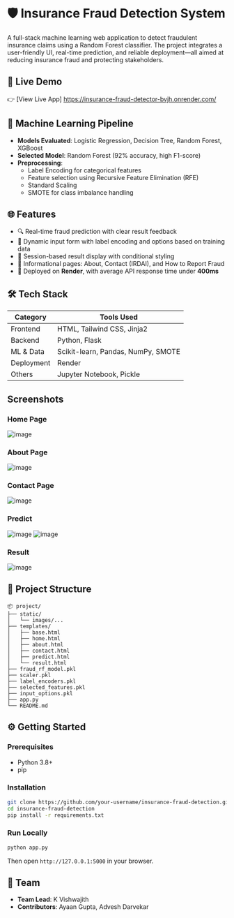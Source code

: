 # 🛡️ Insurance Fraud Detection System

A full-stack machine learning web application to detect fraudulent insurance claims using a Random Forest classifier. The project integrates a user-friendly UI, real-time prediction, and reliable deployment—all aimed at reducing insurance fraud and protecting stakeholders.

## 🚀 Live Demo

👉 [View Live App] https://insurance-fraud-detector-bvjh.onrender.com/

## 🧠 Machine Learning Pipeline

- **Models Evaluated**: Logistic Regression, Decision Tree, Random Forest, XGBoost  
- **Selected Model**: Random Forest (92% accuracy, high F1-score)  
- **Preprocessing**:  
  - Label Encoding for categorical features  
  - Feature selection using Recursive Feature Elimination (RFE)  
  - Standard Scaling  
  - SMOTE for class imbalance handling  

## 🌐 Features

- 🔍 Real-time fraud prediction with clear result feedback  
- 🧾 Dynamic input form with label encoding and options based on training data  
- 🔄 Session-based result display with conditional styling  
- 📄 Informational pages: About, Contact (IRDAI), and How to Report Fraud  
- 🚀 Deployed on **Render**, with average API response time under **400ms**

## 🛠️ Tech Stack

| Category         | Tools Used                           |
|------------------|--------------------------------------|
| Frontend         | HTML, Tailwind CSS, Jinja2           |
| Backend          | Python, Flask                        |
| ML & Data        | Scikit-learn, Pandas, NumPy, SMOTE   |
| Deployment       | Render                               |
| Others           | Jupyter Notebook, Pickle             |


## Screenshots
### Home Page
![image](https://github.com/user-attachments/assets/e4abd996-5ecd-4835-b69f-eb873e96cb8f)

### About Page
![image](https://github.com/user-attachments/assets/f555f6a5-0a03-4c35-92d8-5b5e303bf71d)

### Contact Page
![image](https://github.com/user-attachments/assets/7df00135-8a42-424f-9138-bae61a30e166)

### Predict
![image](https://github.com/user-attachments/assets/ff341b5b-34fe-4b71-aaac-1fec0653df04)
![image](https://github.com/user-attachments/assets/b750cb70-587e-461a-b305-753fd062c150)

### Result
![image](https://github.com/user-attachments/assets/49e8eec8-dd08-4471-9709-1ff059a7f04b)




## 📁 Project Structure

```
📦 project/
├── static/
│   └── images/...
├── templates/
│   ├── base.html
│   ├── home.html
│   ├── about.html
│   ├── contact.html
│   ├── predict.html
│   └── result.html
├── fraud_rf_model.pkl
├── scaler.pkl
├── label_encoders.pkl
├── selected_features.pkl
├── input_options.pkl
├── app.py
└── README.md
```

## ⚙️ Getting Started

### Prerequisites

- Python 3.8+
- pip

### Installation

```bash
git clone https://github.com/your-username/insurance-fraud-detection.git
cd insurance-fraud-detection
pip install -r requirements.txt
```

### Run Locally

```bash
python app.py
```

Then open `http://127.0.0.1:5000` in your browser.

## 👥 Team

- **Team Lead**: K Vishwajith 
- **Contributors**: Ayaan Gupta, Advesh Darvekar


